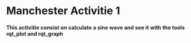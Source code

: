 # Manchester Activitie 1

#### This activitie consist on calculate a sine wave and see it with the tools rqt_plot and rqt_graph

